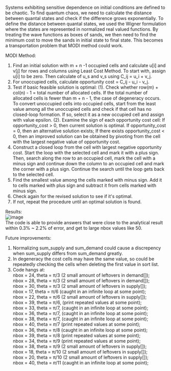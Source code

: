 Systems exhibiting sensitive dependence on initial conditions are defined to be chaotic. To find quantum chaos, we need to calculate the distance between quantal states and check if the difference grows exponentially. To define the distance between quantal states, we used the Wigner formulation where the states are represented in normalized real valued functions. By treating the wave functions as boxes of sands, we then need to find the minimum cost to move the sands in initial state to final state. This becomes a transportation problem that MODI method could work. <br />

MODI Method:
1. Find an initial solution with m + n -1 occupied cells and calculate u[i] and v[j] for rows and columns using Least Cost Method.
To start with, assign u[i] to be zero. Then calculate of u_s and v_s using C_ij = u_i + v_j. 
2. For unoccupied cells, calculate opportunity cost = C_ij - u_i - v_j. 
3. Test if basic feasible solution is optimal:
   (1). Check whether row(m) + col(n) - 1 = total number of allocated cells. If the total number of allocated cells is fewer than m + n - 1, the case of degeneracy occurs. To convert unoccupied cells into occupied cells, start from the least value among all the unoccupied cells and check if that cell has no closed-loop formation. If so, select it as a new occupied cell and assign with value epsilon.
   (2). Examine the sign of each opportunity cost cell:
        If opportunity_cost > 0, then current solution is optimal.
        If opportunity_cost = 0, then an alternative solution exists; If there exists opportunity_cost < 0, then an improved solution can be obtained by pivoting from the cell with the largest negative value of opportunity cost.
4. Construct a closed loop from the cell with largest negative opportunity cost. Start the loop with the selected cell and mark it
with a plus sign. Then, search along the row to an occupied cell, mark the cell with a minus sign and continue down the column to an
occupied cell and mark the corner with a plus sign. Continue the search until the loop gets back to the selected cell.
5. Find the smallest value among the cells marked with minus sign. Add it to cells marked with plus sign and subtract it from cells
marked with minus sign.
6. Check again for the revised solution to see if it's optimal.
7. If not, repeat the procedure until an optimal solution is found.

Results: <br />
![image](https://github.com/user-attachments/assets/eb8b4b20-f268-49ee-9e38-36b2d025cd4e) <br />
The code is able to provide answers that were close to the analytical result within 0.3% ~ 2.2% of error, and get to large nbox values like 50.

Future improvements:
1. Normalizing sum_supply and sum_demand could cause a discrepency when sum_supply differs from sum_demand greatly.
2. In degeneracy the cost cells may have the same value, so could be repeatedly checking the cells when deleting the first value in sort list.
3. Code hangs at: <br />
   nbox = 24, theta = π/3 (2 small amount of leftovers in demand[]); <br />
   nbox = 28, theta = π/3 (2 small amount of leftovers in demand[]); <br />
   nbox = 30, theta = π/3 (2 small amount of leftovers in supply[]); <br />
   nbox = 17, theta = π/6 (caught in an infinite loop at some point); <br />
   nbox = 22, theta = π/6 (2 small amount of leftovers in supply[]); <br />
   nbox = 39, theta = π/6, (print repeated values at some point); <br />
   nbox = 33, theta = π/7, (caught in an infinite loop at some point); <br />
   nbox = 36, theta = π/7, (caught in an infinite loop at some point); <br />
   nbox = 38, theta = π/7, (caught in an infinite loop at some point); <br />
   nbox = 40, theta = 𝜋/7 (print repeated values at some point); <br />
   nbox = 36, theta = π/8 (caught in an infinite loop at some point); <br />
   nbox = 39, theta = π/8 (print repeated values at some point); <br />
   nbox = 34, theta = π/9 (print repeated values at some point); <br />
   nbox = 38, theta = π/9 (2 small amount of leftovers in supply[]); <br />
   nbox = 18, theta = π/10 (2 small amount of leftovers in supply[]); <br />
   nbox = 20, theta = π/10 (2 small amount of leftovers in supply[]); <br />
   nbox = 40, theta = 𝜋/11 (caught in an infinite loop at some point); <br />
